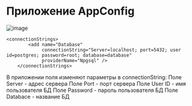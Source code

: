 # Приложение AppConfig

![image](https://github.com/UserID161/AppConfig-edit-WindowsForm/assets/134077160/59f5880c-76a9-4332-b3e8-0fcce12b658f)
<br>
```
<connectionStrings>
		<add name="Database"
			 connectionString="Server=localhost; port=5432; user id=postgres; password=root; database=database"
			 providerName="Npgsql" />
	</connectionStrings>
```
В приложении поля изменяют параметры в connectionString:
Поле Server - адрес сервера
Поле Port - порт сервера
Поле User ID - имя пользователя БД
Поле Password - пароль пользователя БД
Поле Databace - название БД


